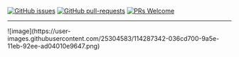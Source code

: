 [![GitHub issues](https://img.shields.io/github/issues/Naereen/StrapDown.js.svg)](https://github.com/LiamTownsley/tax-calculator/issues/)
[![GitHub pull-requests](https://img.shields.io/github/issues-pr/Naereen/StrapDown.js.svg)](https://github.com/LiamTownsley/tax-calculator/pull/)
[![PRs Welcome](https://img.shields.io/badge/PRs-welcome-brightgreen.svg?style=flat-square)](http://makeapullrequest.com)
<hr>
![image](https://user-images.githubusercontent.com/25304583/114287342-036cd700-9a5e-11eb-92ee-ad04010e9647.png)
